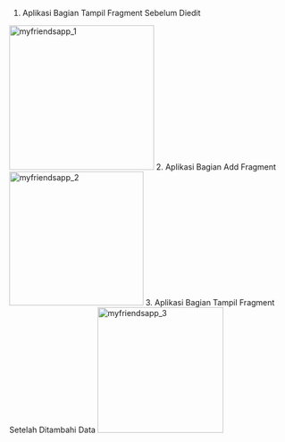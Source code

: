 1. Aplikasi Bagian Tampil Fragment Sebelum Diedit
<img width="259" alt="myfriendsapp_1" src="https://user-images.githubusercontent.com/101226179/230722896-f8467b70-164f-494e-bc0e-cbbd97284279.PNG">
2. Aplikasi Bagian Add Fragment
<img width="240" alt="myfriendsapp_2" src="https://user-images.githubusercontent.com/101226179/230722918-c3572d32-8fff-49f0-ae35-69a1b1d53f59.PNG">
3. Aplikasi Bagian Tampil Fragment Setelah Ditambahi Data
<img width="225" alt="myfriendsapp_3" src="https://user-images.githubusercontent.com/101226179/230722936-33e6243e-81f8-4ecb-bcd7-70bec8ac67be.PNG">
